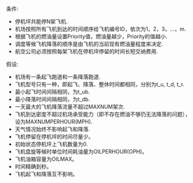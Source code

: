 条件:

* 停机坪共能停N架飞机.
* 机场按照所有飞机到达的时间顺序给飞机编号ID，依次为1，2，3，…，m.
* 根据飞机的燃油量设置Priority值，燃油量越少，Priority的值越小.
* 调度等候飞机降落的顺序是由飞机的当前现有燃油量程度来决定.
* 航空公司必须按照每架飞机在停机坪停留的时间长短交纳费用.

假设:

* 机场有一条起飞跑道和一条降落跑道.
* 飞机型号只有一种，即起飞、降落、整休时间都相同，分别为t\_u, t\_d, t\_r.
* 最小起飞时间间隔相同，为t\_ub.
* 最小降落时间间隔相同，为t\_db.
* 一天最大的飞机降落流量不超过MAXNUM架次.
* 飞机到达密度不超过机场承受能力（即不存在燃油不够仍无法降落的问题），设为MAXNUMPERHOUR(MPH).
* 天气情况始终不影响起飞和降落.
* 飞机停留在停机坪的时间尽量少。
* 初始状态停机坪上飞机数量为0.
* 飞机盘旋等候时单位时间耗油量为OILPERHOUR(OPH)。
* 飞机油箱容量为OILMAX。
* 时间精确到秒。
* 飞机起飞和降落互不影响。
